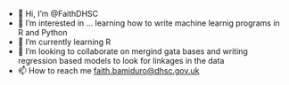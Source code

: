 - 👋 Hi, I’m @FaithDHSC
- 👀 I’m interested in ... learning how to write machine learnig programs in R and Python
- 🌱 I’m currently learning R
- 💞️ I’m looking to collaborate on mergind gata bases and writing regression based models to look for linkages in the data
- 📫 How to reach me faith.bamiduro@dhsc.gov.uk

<!---
FaithDHSC/FaithDHSC is a ✨ special ✨ repository because its `README.md` (this file) appears on your GitHub profile.
You can click the Preview link to take a look at your changes.
--->
